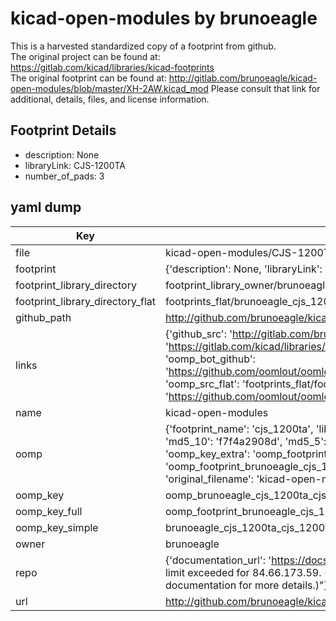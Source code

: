 # kicad-open-modules by brunoeagle  
This is a harvested standardized copy of a footprint from github.  
The original project can be found at:  
https://gitlab.com/kicad/libraries/kicad-footprints  
The original footprint can be found at:
http://gitlab.com/brunoeagle/kicad-open-modules/blob/master/XH-2AW.kicad_mod
Please consult that link for additional, details, files, and license information.  
## Footprint Details
* description: None  
* libraryLink: CJS-1200TA  
* number_of_pads: 3  
## yaml dump  
| Key | Value |  
| --- | --- |  
| file | kicad-open-modules/CJS-1200TA.kicad_mod |  
| footprint | {'description': None, 'libraryLink': 'CJS-1200TA', 'number_of_pads': 3} |  
| footprint_library_directory | footprint_library_owner/brunoeagle_kicad-open-modules |  
| footprint_library_directory_flat | footprints_flat/brunoeagle_cjs_1200ta_cjs_1200ta/working |  
| github_path | http://github.com/brunoeagle/kicad-open-modules/blob/master/CJS-1200TA.kicad_mod |  
| links | {'github_src': 'http://gitlab.com/brunoeagle/kicad-open-modules/blob/master/XH-2AW.kicad_mod', 'github_src_repo': 'https://gitlab.com/kicad/libraries/kicad-footprints', 'oomp_bot': 'footprints/brunoeagle_cjs_1200ta_cjs_1200ta/working', 'oomp_bot_github': 'https://github.com/oomlout/oomlout_oomp_footprint_bot/tree/main/footprints/brunoeagle_cjs_1200ta_cjs_1200ta/working', 'oomp_src_flat': 'footprints_flat/footprints_flat/brunoeagle_cjs_1200ta_cjs_1200ta/working', 'oomp_src_flat_github': 'https://github.com/oomlout/oomlout_oomp_footprint_src/tree/main/footprints_flat/brunoeagle_cjs_1200ta_cjs_1200ta/working'} |  
| name | kicad-open-modules |  
| oomp | {'footprint_name': 'cjs_1200ta', 'library_name': 'cjs_1200ta_kicad_mod', 'md5': 'f7f4a2908dcfb9f6c4c6bac4fc4a9a28', 'md5_10': 'f7f4a2908d', 'md5_5': 'f7f4a', 'md5_6': 'f7f4a2', 'oomp_key': 'oomp_brunoeagle_cjs_1200ta_cjs_1200ta', 'oomp_key_extra': 'oomp_footprint_brunoeagle_cjs_1200ta_cjs_1200ta', 'oomp_key_full': 'oomp_footprint_brunoeagle_cjs_1200ta_cjs_1200ta_f7f4a2', 'oomp_key_simple': 'brunoeagle_cjs_1200ta_cjs_1200ta', 'original_filename': 'kicad-open-modules/CJS-1200TA.kicad_mod', 'owner_name': 'brunoeagle'} |  
| oomp_key | oomp_brunoeagle_cjs_1200ta_cjs_1200ta |  
| oomp_key_full | oomp_footprint_brunoeagle_cjs_1200ta_cjs_1200ta |  
| oomp_key_simple | brunoeagle_cjs_1200ta_cjs_1200ta |  
| owner | brunoeagle |  
| repo | {'documentation_url': 'https://docs.github.com/rest/overview/resources-in-the-rest-api#rate-limiting', 'message': "API rate limit exceeded for 84.66.173.59. (But here's the good news: Authenticated requests get a higher rate limit. Check out the documentation for more details.)"} |  
| url | http://github.com/brunoeagle/kicad-open-modules |  

